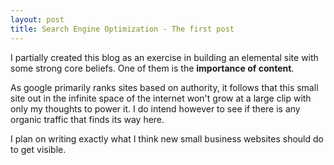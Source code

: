 ```yaml
---
layout: post
title: Search Engine Optimization - The first post
---
```


I partially created this blog as an exercise in building an elemental site with some strong core beliefs. One of them is the **importance of content**.

As google primarily ranks sites based on authority, it follows that this small site out in the infinite space of the internet won't grow at a large clip with only my thoughts to power it. I do intend however to see if there is any organic traffic that finds its way here.

I plan on writing exactly what I think new small business websites should do to get visible. 